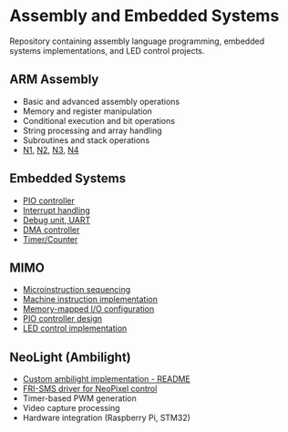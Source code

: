 # Assembly and Embedded Systems

Repository containing assembly language programming, embedded systems implementations, and LED control projects.

## ARM Assembly
- Basic and advanced assembly operations
- Memory and register manipulation
- Conditional execution and bit operations
- String processing and array handling
- Subroutines and stack operations
- [N1](arm_assembly/N1.md),
[N2](arm_assembly/N2.md),
[N3](arm_assembly/N3.md),
[N4](arm_assembly/N4.md)

## Embedded Systems
- [PIO controller](embedded/PIO_controller.md)
- [Interrupt handling](embedded/Interrupt.md)
- [Debug unit, UART](embedded/Debug.md)
- [DMA controller](embedded/DMA.md)
- [Timer/Counter](embedded/TimerCounter.md)

## MIMO
- [Microinstruction sequencing](mimo/Microinstructions.md)
- [Machine instruction implementation](mimo/Machine_instructions.md)
- [Memory-mapped I/O configuration](mimo/Memory_mapped_IO.md)
- [PIO controller design](mimo/PIO_controller.md)
- [LED control implementation](mimo/LED_blink.md)


## NeoLight (Ambilight)
- [Custom ambilight implementation - README](neolight/README.md)
- [FRI-SMS driver for NeoPixel control](neolight/friSMS_driver.md)
- Timer-based PWM generation
- Video capture processing
- Hardware integration (Raspberry Pi, STM32)
